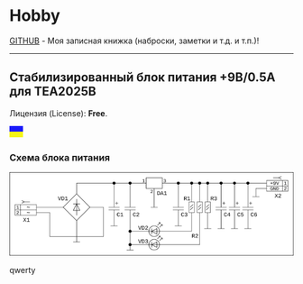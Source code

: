 # Hobby
[GITHUB](https://github.com) - Моя записная книжка (наброски, заметки и т.д. и т.п.)!

<hr>

## Стабилизированный блок питания +9В/0.5А для TEA2025B

Лицензия (License): **Free**.

![](https://github.com/drilnet/electronics/blob/master/Power%20Supply%20%2B9V%20for%20TEA2025B/UA.png)

### Схема блока питания

![](https://github.com/drilnet/electronics/blob/master/Power%20Supply%20%2B9V%20for%20TEA2025B/SCH%20-%20Images/PS%207809%20(72dpi)%2C%20720x211.png)


qwerty

